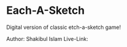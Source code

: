 # Each-A-Sketch

Digital version of classic etch-a-sketch game!

Author: Shakibul Islam
Live-Link:  
